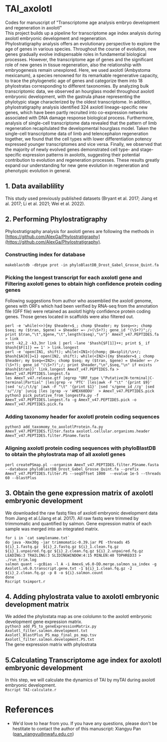 # TAI_axolotl
Codes for manuscript of "Transcriptome age analysis embryo development and regeneration in axolotl"  
This project builds up a pipeline for transcriptome age index analysis during axolotl embryonic development and regeneration.   
Phylostratigraphy analysis offers an evolutionary perspective to explore the age of genes in various species. Throughout the course of evolution, new genes gradually evolve indispensable roles in fundamental biological processes. However, the transcriptome age of genes and the significant role of new genes in tissue regeneration, also the relationship with embryogenesis remain unexplored. Here, we used axolotl (Ambystoma mexicanum), a species renowned for its remarkable regenerative capacity, to trace the phylogenetic age of genes and categorize them into 18 phylostratas corresponding to different taxonomies. By analyzing bulk transcriptomic data, we observed an hourglass model throughout axolotl embryonic development, with the gastrula phase representing the phylotypic stage characterized by the oldest transcriptome. In addition, phylostratigraphy analysis identified 324 axolotl lineage-specific new genes, which have been partly recruited into co-expression networks associated with DNA damage response biological process. Furthermore, analysis of single-cell transcriptome data revealed that the pattern of limb regeneration recapitulated the developmental hourglass model. Taken the single-cell transcriptome data of limb and telencephalon regeneration together, we found that the cell types with lower differentiation potency expressed younger transcriptomes and vice versa. Finally, we observed that the majority of newly evolved genes demonstrated cell type- and stage-specific expression patterns in axolotls, suggesting their potential contribution to evolution and regeneration processes. These results greatly expand our understanding for new gene evolution in regeneration and phenotypic evolution in general.    
## 1. Data availablility
This study used previously published datasets (Bryant et al. 2017; Jiang et al. 2017; Li et al. 2021; Wei et al. 2022).
## 2. Performing Phylostratigraphy  
Phylostratigraphy analysis for axolotl genes are following the methods in [https://github.com/AlexGa/Phylostratigraphy](https://github.com/AlexGa/Phylostratigraphy).
###  Constructing index for database    
```makeblastdb -dbtype prot -in phyloBlastDB_Drost_Gabel_Grosse_Quint.fa```    
###  Picking the longest transcript for each axolotl gene and Filtering axolotl genes to obtain high confidence protein coding genes    
Following suggestions from author who assemblied the axolotl genome, genes with ORFs which had been verified by RNA-seq from the annotation file (GFF file) were retained as axolotl highly confidence protein coding genes. Those genes located in scaffolds were also filtered out.  
```
perl -e 'while(<>){my $header=$_; chomp $header; my $seq=<>; chomp $seq; my ($tran, $gene) = $header =~ />(\S+?); gene_id "(\S+?)";/; print $tran,"\t",$gene,"\t",length($seq),"\n"}' AmexT_v47.PEPTIDES.fa > link
sort -k2,2 -k3,3nr link | perl -lane '$hash{$F[1]}++; print $_ if $hash{$F[1]} == 1' > link.longest  
perl -e 'open(IN1, shift); while(<IN1>){chomp; @A=split/\s+/; $hash{$A[0]}=1} open(IN2, shift); while(<IN2>){my $header=$_; chomp $header; my $seq=<IN2>; chomp $seq; my ($tran, $gene) = $header =~ />(\S+?); gene_id "(\S+?)";/; print $header,"\n",$seq,"\n" if exists $hash{$tran}}' link.longest AmexT_v47.PEPTIDES.fa > AmexT_v47.PEPTIDES.longest.fa  
les AmexT_v47.release.gtf |egrep "ORF_type \"Putative|N-terminal|C-terminal|Partial" |les|grep -v 'PTC' |les|awk -F "\t" '{print $9}' |sed 's/;/\t/g' |awk -F "\t" '{print $1}' |sed 's/gene_id //g' |sed 's/"//g' |uniq |les |grep -v 'AMEX60DDU'  > AmexT_v47.PEPTIDES.pick  
python3 pick_putative_from_longestFa.py -f AmexT_v47.PEPTIDES.longest.fa -g AmexT_v47.PEPTIDES.pick -o AmexT_v47.PEPTIDES.pick.fa
```
###  Adding taxonomy header for axolotl protein coding sequences    
```python3 add_taxomomy_to_axolotlProtein.fa.py AmexT_v47.PEPTIDES.filter.fasta axolotl.cellular.organisms.header AmexT_v47.PEPTIDES.filter.PSname.fasta```    
###  Aligning axolotl protein coding sequences with phyloBlastDB to obtain the phylostrata map of all axolotl genes    
```perl createPSmap.pl --organism AmexT_v47.PEPTIDES.filter.PSname.fasta --database phyloBlastDB_Drost_Gabel_Grosse_Quint.fa --prefix AmexT_v47.PEPTIDES.filter.PS --seqOffset 1000  --evalue 1e-5 --threads 60 --blastPlus```    
## 3. Obtain the gene expression matrix of axolotl embryonic development      
We downloaded the raw fastq files of axolotl embryonic development data from Jiang et al.(Jiang et al. 2017). All raw fastq were trimmed by trimmomatic and quantified by salmon. Gene expression matrix of each sample was merged into an integrated matrix.    
```#!/bin/sh                  
for i in `cat samplename.txt`      
do java -Xmx30g -jar trimmomatic-0.39.jar PE -threads 45 ${i}_1.fastq.gz  ${i}_2.fastq.gz ${i}_1.clean.fq.gz ${i}_1.unpaired.fq.gz ${i}_2.clean.fq.gz ${i}_2.unpaired.fq.gz   LEADING:3 TRAILING:3 SLIDINGWINDOW:4:15 MINLEN:40 TOPHRED33 > ./run_trim.log      
salmon quant --gcBias -l A -i AmexG_v6.0-DD.merge.salmon_sa_index -g Axolotl.v6.0.transcript.gene.txt -1 ${i}_1.clean.fq.gz -2 ${i}_2.clean.fq.gz -p 8 -o ${i}.salmon.count                       
done
Rscript tximport.r    
```
## 4. Adding phylostrata value to axolotl embryonic development matrix      
We added the phylostata map as one cololumn to the axolotl embryonic development gene expression matrix.    
```python3 add_PS_to_geneExpressionMatrix.py Axolotl_filter.salmon.development.txt Axolotl_BlastPlus_PS_map_final_ps_map.tsv Axolotl_filter.salmon.development.PS.txt```  
The gene expression matrix with phylostrata 
## 5.Calculating Transcriptome age index for axolotl embryonic development    
In this step, we will calculate the dynamics of TAI by myTAI during axolotl embryonic development.     
`Rscript TAI-calculate.r`    
# References      

* We'd love to hear from you. If you have any questions, please don't be hestitate to contact the author of this manuscript: Xiangyu Pan (pan_xiangyu@nwafu.edu.cn)      
